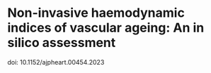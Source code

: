 # Non-invasive haemodynamic indices of vascular ageing: An in silico assessment
doi: 10.1152/ajpheart.00454.2023
